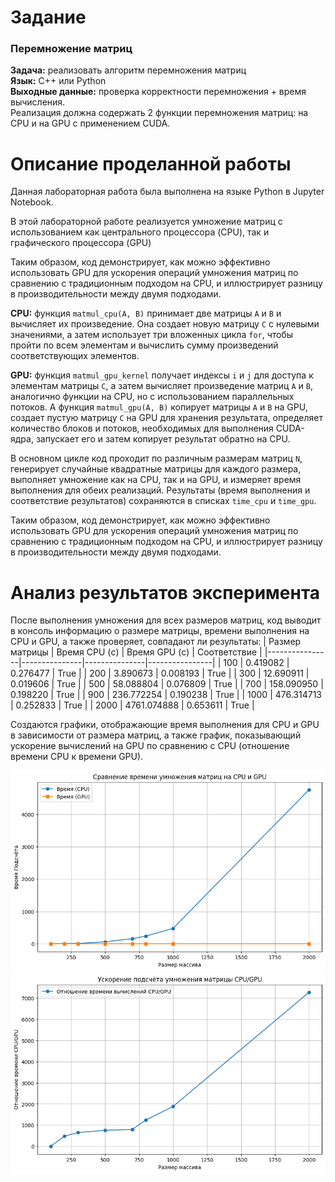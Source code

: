 # Задание
### Перемножение матриц
**Задача:** реализовать алгоритм перемножения матриц  
**Язык:** C++ или Python  
**Выходные данные:** проверка корректности перемножения + время вычисления.  
Реализация должна содержать 2 функции перемножения матриц: на CPU и на GPU с применением CUDA.

# Описание проделанной работы
Данная лабораторная работа была выполнена на языке Python в Jupyter Notebook.

В этой лабораторной работе реализуется умножение матриц с использованием как центрального процессора (CPU), так и графического процессора (GPU)

Таким образом, код демонстрирует, как можно эффективно использовать GPU для ускорения операций умножения матриц по сравнению с традиционным подходом на CPU, и иллюстрирует разницу в производительности между двумя подходами.

**CPU:** функция `matmul_cpu(A, B)` принимает две матрицы `A` и `B` и вычисляет их произведение. Она создает новую матрицу `C` с нулевыми значениями, а затем использует три вложенных цикла `for`, чтобы пройти по всем элементам и вычислить сумму произведений соответствующих элементов.

**GPU:** функция `matmul_gpu_kernel` получает индексы `i` и `j` для доступа к элементам матрицы `C`, а затем вычисляет произведение матриц `A` и `B`, аналогично функции на CPU, но с использованием параллельных потоков. А функция `matmul_gpu(A, B)` копирует матрицы `A` и `B` на GPU, создает пустую матрицу `C` на GPU для хранения результата, определяет количество блоков и потоков, необходимых для выполнения CUDA-ядра, запускает его и затем копирует результат обратно на CPU.

В основном цикле код проходит по различным размерам матриц `N`, генерирует случайные квадратные матрицы для каждого размера, выполняет умножение как на CPU, так и на GPU, и измеряет время выполнения для обеих реализаций. Результаты (время выполнения и соответствие результатов) сохраняются в списках `time_cpu` и `time_gpu`.

Таким образом, код демонстрирует, как можно эффективно использовать GPU для ускорения операций умножения матриц по сравнению с традиционным подходом на CPU, и иллюстрирует разницу в производительности между двумя подходами.

# Анализ результатов эксперимента
После выполнения умножения для всех размеров матриц, код выводит в консоль информацию о размере матрицы, времени выполнения на CPU и GPU, а также проверяет, совпадают ли результаты:
| Размер матрицы | Время CPU (с) | Время GPU (с) | Соответствие   |
|----------------|---------------|---------------|----------------|
| 100            | 0.419082      | 0.276477      | True           |
| 200            | 3.890673      | 0.008193      | True           |
| 300            | 12.690911     | 0.019606      | True           |
| 500            | 58.088804     | 0.076809      | True           |
| 700            | 158.090950    | 0.198220      | True           |
| 900            | 236.772254    | 0.190238      | True           |
| 1000           | 476.314713    | 0.252833      | True           |
| 2000           | 4761.074888   | 0.653611      | True           |

Создаются графики, отображающие время выполнения для CPU и GPU в зависимости от размера матриц, а также график, показывающий ускорение вычислений на GPU по сравнению с CPU (отношение времени CPU к времени GPU).  

![alt text](/assets/MATMUL-1.png)
![alt text](/assets/MATMUL-2.png)
